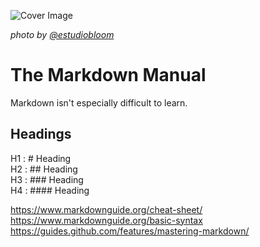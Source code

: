 ![Cover Image](./cover-image.jpg)

*photo by [@estudiobloom](https://unsplash.com/@estudiobloom)*

# The Markdown Manual

Markdown isn't especially difficult to learn.

## Headings

H1 : # Heading\
H2 : ## Heading\
H3 : ### Heading\
H4 : #### Heading


https://www.markdownguide.org/cheat-sheet/
https://www.markdownguide.org/basic-syntax
https://guides.github.com/features/mastering-markdown/